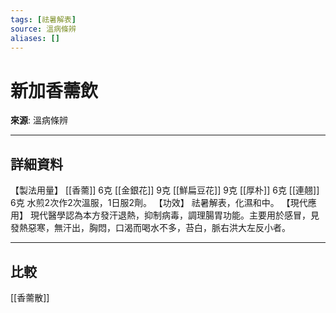 ```yaml
---
tags: [祛暑解表]
source: 溫病條辨
aliases: []
---
```


# 新加香薷飲

**來源**: 溫病條辨  

---

## 詳細資料
【製法用量】 [[香薷]] 6克 [[金銀花]] 9克 [[鮮扁豆花]] 9克 [[厚朴]] 6克 [[連翹]] 6克
水煎2次作2次溫服，1日服2劑。
【功效】
祛暑解表，化濕和中。
【現代應用】
現代醫學認為本方發汗退熱，抑制病毒，調理腸胃功能。主要用於感冒，見發熱惡寒，無汗出，胸悶，口渴而喝水不多，苔白，脈右洪大左反小者。

---

## 比較
[[香薷散]]
